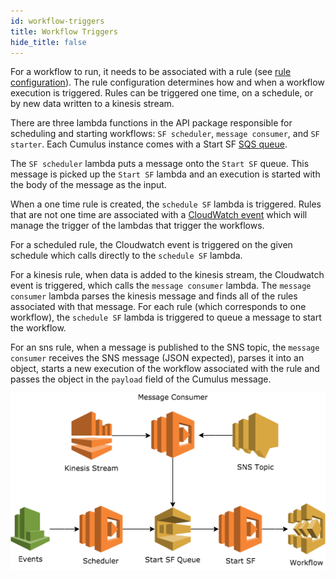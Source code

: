 ```yaml
---
id: workflow-triggers
title: Workflow Triggers
hide_title: false
---
```


For a workflow to run, it needs to be associated with a rule (see [rule configuration](../configuration/data-management-types.md#rules)). The rule configuration determines how and when a workflow execution is triggered. Rules can be triggered one time, on a schedule, or by new data written to a kinesis stream.

There are three lambda functions in the API package responsible for scheduling and starting workflows: `SF scheduler`, `message consumer`, and `SF starter`. Each Cumulus instance comes with a Start SF [SQS queue](https://aws.amazon.com/sqs/).

The `SF scheduler` lambda puts a message onto the `Start SF` queue. This message is picked up the `Start SF` lambda and an execution is started with the body of the message as the input.

When a one time rule is created, the `schedule SF` lambda is triggered. Rules that are not one time are associated with a [CloudWatch event](https://docs.aws.amazon.com/AmazonCloudWatch/latest/events/WhatIsCloudWatchEvents.html) which will manage the trigger of the lambdas that trigger the workflows.

For a scheduled rule, the Cloudwatch event is triggered on the given schedule which calls directly to the `schedule SF` lambda.

For a kinesis rule, when data is added to the kinesis stream, the Cloudwatch event is triggered, which calls the `message consumer` lambda. The `message consumer` lambda parses the kinesis message and finds all of the rules associated with that message. For each rule (which corresponds to one workflow), the `schedule SF` lambda is triggered to queue a message to start the workflow.

For an sns rule, when a message is published to the SNS topic, the `message consumer` receives the SNS message (JSON expected), parses it into an object, starts a new execution of the workflow associated with the rule and passes the object in the `payload` field of the Cumulus message.

![Diagram showing how workflows are scheduled via rules](../assets/schedule-workflows.png)
